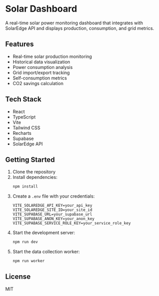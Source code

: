 # Solar Dashboard

A real-time solar power monitoring dashboard that integrates with SolarEdge API and displays production, consumption, and grid metrics.

## Features

- Real-time solar production monitoring
- Historical data visualization
- Power consumption analysis
- Grid import/export tracking
- Self-consumption metrics
- CO2 savings calculation

## Tech Stack

- React
- TypeScript
- Vite
- Tailwind CSS
- Recharts
- Supabase
- SolarEdge API

## Getting Started

1. Clone the repository
2. Install dependencies:
   ```bash
   npm install
   ```
3. Create a `.env` file with your credentials:
   ```
   VITE_SOLAREDGE_API_KEY=your_api_key
   VITE_SOLAREDGE_SITE_ID=your_site_id
   VITE_SUPABASE_URL=your_supabase_url
   VITE_SUPABASE_ANON_KEY=your_anon_key
   VITE_SUPABASE_SERVICE_ROLE_KEY=your_service_role_key
   ```
4. Start the development server:
   ```bash
   npm run dev
   ```
5. Start the data collection worker:
   ```bash
   npm run worker
   ```

## License

MIT
